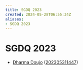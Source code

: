 ```yaml
---
title: SGDQ 2023
created: 2024-05-28T06:55:34Z
aliases:
- SGDQ 2023
---
```


# SGDQ 2023

- [Dharma Doujo](../notes/dharma-doujo) ([202305311447](../entries/202305311447.md))
